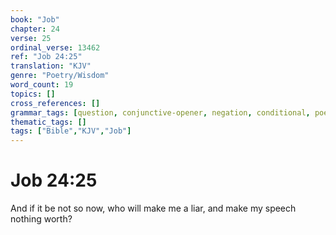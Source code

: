 ```yaml
---
book: "Job"
chapter: 24
verse: 25
ordinal_verse: 13462
ref: "Job 24:25"
translation: "KJV"
genre: "Poetry/Wisdom"
word_count: 19
topics: []
cross_references: []
grammar_tags: [question, conjunctive-opener, negation, conditional, poetry-register]
thematic_tags: []
tags: ["Bible","KJV","Job"]
---
```


# Job 24:25

And if it be not so now, who will make me a liar, and make my speech nothing worth?
